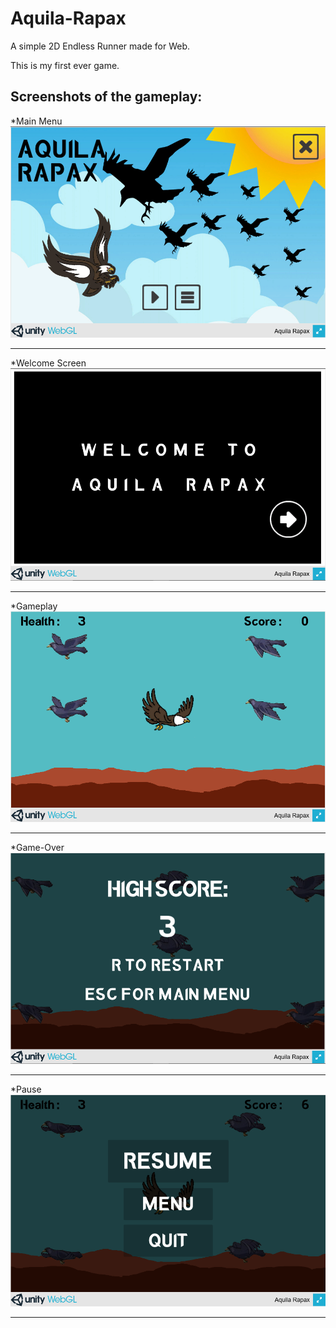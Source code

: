 # Aquila-Rapax
A simple 2D Endless Runner made for Web.

This is my first ever game.

## Screenshots of the gameplay:
*Main Menu
![main-menu](Screenshots_AR/ar1.png)
***
*Welcome Screen
![welcome](Screenshots_AR/ar2.png)
***
*Gameplay
![game](Screenshots_AR/ar3.png)
***
*Game-Over
![gameover](Screenshots_AR/ar4.png)
***
*Pause
![pause](Screenshots_AR/ar5.png)
***

